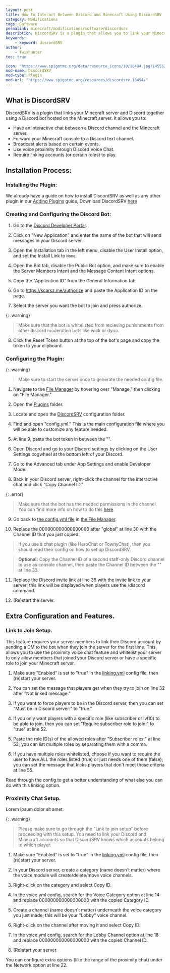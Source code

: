 ```yaml
---
layout: post
title: How to Interact Between Discord and Minecraft Using DiscordSRV
category: Modifications
tags: Software
permalink: minecraft/modifications/software/discordsrv
description: DiscordSRV is a plugin that allows you to link your Minecraft server and Discord server together.
keywords:
    - keyword: discordSRV
author:
    - Twixhunter
toc: true

icon: "https://www.spigotmc.org/data/resource_icons/18/18494.jpg?1455529290"
mod-name: DiscordSRV
mod-type: Plugin
mod-url: "https://www.spigotmc.org/resources/discordsrv.18494/"
---
```

## What is DiscordSRV
DiscordSRV is a plugin that links your Minecraft server and Discord together using a Discord bot hosted on the Minecraft server.
It allows you to:
- Have an interactive chat between a Discord channel and the Minecraft server.
- Forward your Minecraft console to a Discord text channel.
- Broadcast alerts based on certain events.
- Use voice proximity through Discord Voice Chat.
- Require linking accounts (or certain roles) to play.

## Installation Process:

### Installing the Plugin:
We already have a guide on how to install DiscordSRV as well as any other plugin in our [Adding Plugins](/minecraft/modifications/general/adding-plugins) guide, Download DiscordSRV [here](https://get.discordsrv.com)

### Creating and Configuring the Discord Bot:
1. Go to the [Discord Developer Portal](https://discord.com/developers/applications/).

2. Click on "New Application" and enter the name of the bot that will send messages in your Discord server.

3. Open the Installation tab in the left menu, disable the User Install option, and set the Install Link to `None`.

4. Open the Bot tab, disable the Public Bot option, and make sure to enable the Server Members Intent and the Message Content Intent options.

5. Copy the "Application ID" from the General Information tab.

6. Go to https://scarsz.me/authorize and paste the Application ID on the page.

7. Select the server you want the bot to join and press authorize.

{: .warning}
> Make sure that the bot is whitelisted from recieving punishments from other discord moderation bots like wick or dyno.

8. Click the Reset Token button at the top of the bot's page and copy the token to your clipboard.

### Configuring the Plugin:
{: .warning}
> Make sure to start the server once to generate the needed config file.

1. Navigate to the [File Manager](https://client.falixnodes.net/server/filemanager) by hovering over "Manage," then clicking on "File Manager."

2. Open the [Plugins](https://client.falixnodes.net/server/filemanager?dir=/plugins/) folder.

3. Locate and open the [DiscordSRV](https://client.falixnodes.net/server/filemanager?dir=/plugins/DiscordSRV/) configuration folder.

4. Find and open "config.yml." This is the main configuration file where you will be able to customize any feature needed.

5. At line 9, paste the bot token in between the "".

6. Open Discord and go to your Discord settings by clicking on the User Settings cogwheel at the bottom left of your Discord.

7. Go to the Advanced tab under App Settings and enable Developer Mode.

8. Back in your Discord server, right-click the channel for the interactive chat and click "Copy Channel ID."

{: .error}
> Make sure that the bot has the needed permissions in the channel. You can find more info on how to do this [here](https://docs.discordsrv.com/installation/initial-setup/#give-the-bot-the-discord-permissions-it-needs-to-run).

9. Go back to [the config.yml file](https://client.falixnodes.net/server/edit?path=/plugins/DiscordSRV/config.yml&file=config.yml&mime=text/plain) in [the File Manager](https://client.falixnodes.net/server/filemanager?dir=/plugins/DiscordSRV/).

10. Replace the 000000000000000000 after "global" at line 30 with the Channel ID that you just copied.

> If you use a chat plugin (like HeroChat or TownyChat), then you should read their config on how to set up DiscordSRV.

> <strong>Optional:</strong> Copy the Channel ID of a second staff-only Discord channel to use as console channel, then paste the Channel ID between the "" at line 33.

11. Replace the Discord invite link at line 36 with the invite link to your server; this link will be displayed when players use the /discord command.

12. (Re)start the server.

## Extra Configuration and Features.
### Link to Join Setup.

This feature requires your server members to link their Discord account by sending a DM to the bot when they join the server for the first time. This allows you to use the proximity voice chat feature and whitelist your server to only allow members that joined your Discord server or have a specific role to join your Minecraft server.

1. Make sure "Enabled" is set to "true" in the [linking.yml](https://client.falixnodes.net/server/edit?path=/plugins/DiscordSRV/linking.yml&file=linking.yml&mime=text/plain) config file, then (re)start your server.

2. You can set the message that players get when they try to join on line 32 after "Not linked message:"

3. If you want to force players to be in the Discord server, then you can set "Must be in Discord server:" to "true."

4. If you only want players with a specific role (like subscriber or lvl10) to be able to join, then you can set "Require subscriber role to join:" to "true" at line 52.

5. Paste the role ID(s) of the allowed roles after "Subscriber roles:" at line 53; you can list multiple roles by separating them with a comma.

6. If you have multiple roles whitelisted, choose if you want to require the user to have ALL the roles listed (true) or just needs one of them (false); you can set the message that kicks players that don't meet those criteria at line 55.

Read through the config to get a better understanding of what else you can do with this linking option.

### Proximity Chat Setup.
Lorem ipsum dolor sit amet.

{: .warning}
> Please make sure to go through the "Link to join setup" before proceeding with this setup. You need to link your Discord and Minecraft accounts so that DiscordSRV knows which accounts belong to which player.

1. Make sure "Enabled" is set to "true" in the [linking.yml](https://client.falixnodes.net/server/edit?path=/plugins/DiscordSRV/linking.yml&file=linking.yml&mime=text/plain) config file, then (re)start your server.

2. In your Discord server, create a category (name doesn't matter) where the voice module will create/delete/move voice channels.

3. Right-click on the category and select Copy ID.

4. In the voice.yml config, search for the Voice Category option at line 14 and replace 000000000000000000 with the copied Category ID.

5. Create a channel (name doesn't matter) underneath the voice category you just made; this will be your "Lobby" voice channel.

6. Right-click on the channel after moving it and select Copy ID.

7. In the voice.yml config, search for the Lobby Channel option at line 18 and replace 000000000000000000 with the copied Channel ID.

8. (Re)start your server.

You can configure extra options (like the range of the proximity chat) under the Network option at line 22.
